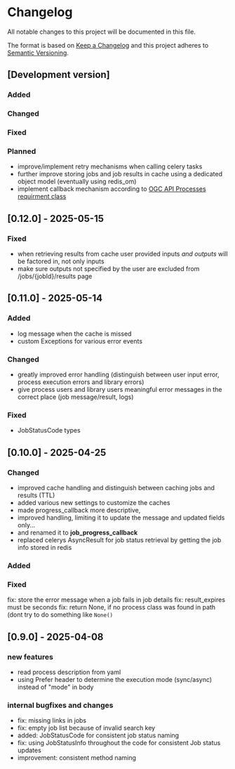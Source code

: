 # Changelog
All notable changes to this project will be documented in this file.

The format is based on [Keep a Changelog](http://keepachangelog.com/en/1.0.0/)
and this project adheres to [Semantic Versioning](http://semver.org/spec/v2.0.0.html).

## [Development version]

### Added

### Changed

### Fixed

### Planned
- improve/implement retry mechanisms when calling celery tasks
- further improve storing jobs and job results in cache using a dedicated object model (eventually using redis_om)
- implement callback mechanism according to [OGC API Processes requirment class](https://docs.ogc.org/is/18-062r2/18-062r2.html#toc52)

## [0.12.0] - 2025-05-15

### Fixed
- when retrieving results from cache user provided inputs *and outputs* will be factored in, not only inputs  
- make sure outputs not specified by the user are excluded from /jobs/{jobId}/results page

## [0.11.0] - 2025-05-14

### Added
- log message when the cache is missed
- custom Exceptions for various error events

### Changed
- greatly improved error handling (distinguish between user input error, process execution errors and library errors) 
- give process users and library users meaningful error messages in the correct place (job message/result, logs)


### Fixed
- JobStatusCode types

## [0.10.0] - 2025-04-25

### Changed
- improved cache handling and distinguish between caching jobs and results (TTL)
- added various new settings to customize the caches
- made progress_callback more descriptive,
- improved handling, limiting it to update the message and updated fields only...
- and renamed it to **job_progress_callback**
- replaced celerys AsyncResult for job status retrieval by getting the job info stored in redis

### Added

### Fixed
fix: store the error message when a job fails in job details
fix: result_expires must be seconds
fix: return None, if no process class was found in path (dont try to do something like  `None()`

## [0.9.0] - 2025-04-08

### new features
- read process description from yaml
- using Prefer header to determine the execution mode (sync/async) instead of "mode" in body
### internal bugfixes and changes
- fix: missing links in jobs
- fix: empty job list because of invalid search key
- added: JobStatusCode for consistent job status naming
- fix: using JobStatusInfo throughout the code for consistent Job status updates
- improvement: consistent method naming
